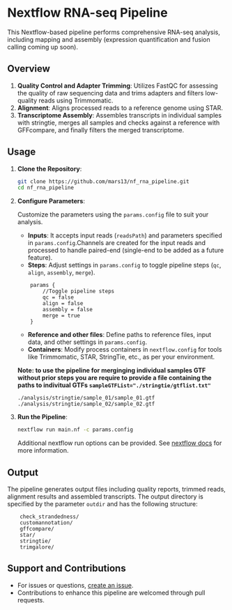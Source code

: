 # Nextflow RNA-seq Pipeline

This Nextflow-based pipeline performs comprehensive RNA-seq analysis, including mapping and assembly (expression quantification and fusion calling coming up soon). 

## Overview

1. **Quality Control and Adapter Trimming**: Utilizes FastQC for assessing the quality of raw sequencing data and trims adapters and filters low-quality reads using Trimmomatic.
3. **Alignment**: Aligns processed reads to a reference genome using STAR.
4. **Transcriptome Assembly**: Assembles transcripts in individual samples with stringtie, merges all samples and checks against a reference with GFFcompare, and finally filters the merged transcriptome.

## Usage

1. **Clone the Repository**:

    ```bash
    git clone https://github.com/mars13/nf_rna_pipeline.git
    cd nf_rna_pipeline
    ```

2. **Configure Parameters**:
    
    Customize the parameters using the `params.config` file to suit your analysis.

    - **Inputs**: It accepts input reads (`readsPath`) and parameters specified in `params.config`.Channels are created for the input reads and processed to handle paired-end (single-end to be added as a future feature).
    - **Steps**: Adjust settings in `params.config` to toggle pipeline steps (`qc`, `align`, `assembly`, `merge`).
    
    ```
        params {
            //Toggle pipeline steps
            qc = false
            align = false
            assembly = false
            merge = true
        }
    ```

    - **Reference and other files**: Define paths to reference files, input data, and other settings in `params.config`.
    - **Containers**: Modify process containers in `nextflow.config` for tools like Trimmomatic, STAR, StringTie, etc., as per your environment.

    **Note: to use the pipeline for merginging individual samples GTF without prior steps you are require to provide a file containing the paths to indivitual GTFs `sampleGTFList="./stringtie/gtflist.txt"`**

    ```
    ./analysis/stringtie/sample_01/sample_01.gtf
    ./analysis/stringtie/sample_02/sample_02.gtf
    ```

3. **Run the Pipeline**:

    ```bash
    nextflow run main.nf -c params.config
    ```

    Additional nextflow run options can be provided. See [nextflow docs](https://www.nextflow.io/docs/latest/cli.html#run) for more information.
## Output

The pipeline generates output files including quality reports, trimmed reads, alignment results and assembled transcripts. The output directory is specified by the parameter `outdir` and has the following structure:

```
    check_strandedness/
    customannotation/
    gffcompare/
    star/
    stringtie/
    trimgalore/
```

## Support and Contributions

- For issues or questions, [create an issue](https://github.com/mars13/nf_rna_pipeline/issues).
- Contributions to enhance this pipeline are welcomed through pull requests.
